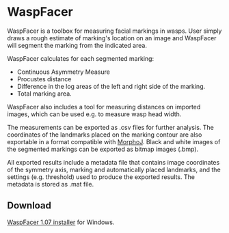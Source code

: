 # WaspFacer

WaspFacer is a toolbox for measuring facial markings in wasps. User simply draws a rough estimate of marking's location on an image and WaspFacer will segment the marking from the indicated area. 

WaspFacer calculates for each segmented marking:
- Continuous Asymmetry Measure
- Procustes distance
- Difference in the log areas of the left and right side of the marking.
- Total marking area.

WaspFacer also includes a tool for measuring distances on imported images, which can be used e.g. to measure wasp head width.

The measurements can be exported as .csv files for further analysis. The coordinates of the landmarks placed on the marking contour are also exportable in a format compatible with [MorphoJ](http://www.flywings.org.uk/morphoj_page.htm). Black and white images of the segmented markings can be exported as bitmap images (.bmp). 

All exported results include a metadata file that contains image coordinates of the symmetry axis, marking and automatically placed landmarks, and the settings (e.g. threshold) used to produce the exported results. The metadata is stored as .mat file.

## Download
[WaspFacer 1.07 installer](https://studentuef-my.sharepoint.com/:u:/g/personal/ciszek_uef_fi/EbaO-mbP5LFEv2ycxx8bctYBo0Z2ygoN0JV4XEUt2-n0kg?e=TcVMbj) for Windows.



